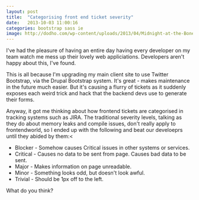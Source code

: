 ```yaml
---
layout: post
title:  "Categorising front end ticket severity"
date:   2013-10-03 11:00:16
categories: bootstrap sass ie
image: http://dodho.com/wp-content/uploads/2013/04/Midnight-at-the-Boneyard1.jpg
---
```


I've had the pleasure of having an entire day having every developer on my team watch me mess up their lovely web appliciations. Developers aren't happy about this, I've found.

This is all because I'm upgrading my main client site to use Twitter Bootstrap, via the Drupal Bootstrap system. It's great - makes maintenance in the future much easier. But it's causing a flurry of tickets as it suddenly exposes each weird trick and hack that the backend devs use to generate their forms.

Anyway, it got me thinking about how frontend tickets are categorised in tracking systems such as JIRA. The traditional severity levels, talking as they do about memory leaks and compile issues, don't really apply to frontendworld, so I ended up with the following and beat our develoeprs until they abided by them:<

- Blocker - Somehow causes Critical issues in other systems or services.
- Critical - Causes no data to be sent from page. Causes bad data to be sent.
- Major - Makes information on page unreadable. 
- Minor - Something looks odd, but doesn't look awful.
- Trivial - Should be 1px off to the left.


What do you think?